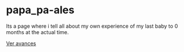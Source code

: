 # papa_pa-ales
Its a page where i tell all about my own experience of my last baby  to 0 months at the actual time.

[Ver avances](https://eqznava.github.io/papa_pa-ales/)
